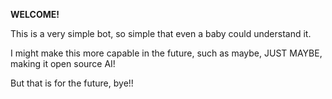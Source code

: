 **WELCOME!**

This is a very simple bot, so simple that even a baby could understand it.

I might make this more capable in the future, such as maybe, JUST MAYBE, making it open source AI!

But that is for the future, bye!!
